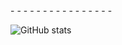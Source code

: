 <div>
- - - - - - - - - - - - - - - -
</div>

![GitHub stats](https://github-readme-stats.vercel.app/api?username=m4vmcvrk&show_icons=true&theme=dark)
